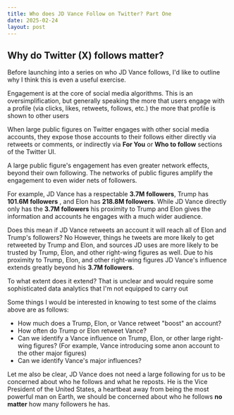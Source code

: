 ```yaml
---
title: Who does JD Vance Follow on Twitter? Part One
date: 2025-02-24
layout: post
---
```


## Why do Twitter (X) follows matter?

Before launching into a series on who JD Vance follows, I'd like to outline why I think this is even a useful exercise.

Engagement is at the core of social media algorithms. This is an oversimplification, but generally speaking the more
that users engage with a profile (via clicks, likes, retweets, follows, etc.) the more that profile is shown to
other users

When large public figures on Twitter engages with other social media accounts, they expose those accounts to their follows
either directly via retweets or comments, or indirectly via **For You** or **Who to follow** sections of the Twitter
UI.

A large public figure's engagement has even greater network effects, beyond their own following. The networks of public
figures amplify the engagement to even wider nets of followers.

For example, JD Vance has a respectable **3.7M followers**, Trump has **101.6M followers** , and Elon has
**218.8M followers**. While JD Vance directly only has the **3.7M followers** his proximity to Trump and Elon
gives the information and accounts he engages with a much wider audience.

Does this mean if JD Vance retweets an account it will reach all of Elon and Trump's followers? No
However, things he tweets are more likely to get retweeted by Trump and Elon, and sources JD uses are
more likely to be trusted by Trump, Elon, and other right-wing figures as well. Due to his proximity to Trump,
Elon, and other right-wing figures JD Vance's influence extends greatly beyond his **3.7M followers**.

To what extent does it extend? That is unclear and would require some sophisticated data analytics that I'm not
equipped to carry out

Some things I would be interested in knowing to test some of the claims above are as follows:

- How much does a Trump, Elon, or Vance retweet "boost" an account?
- How often do Trump or Elon retweet Vance?
- Can we identify a Vance influence on Trump, Elon, or other large right-wing figures? (For example, Vance introducing
  some anon account to the other major figures)
- Can we identify Vance's major influences?

Let me also be clear, JD Vance does not need a large following for us to be concerned about who he follows and
what he reposts. He is the Vice President of the United States, a heartbeat away from being the most powerful man
on Earth, we should be concerned about who he follows **no matter** how many followers he has.
